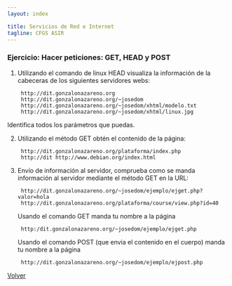```yaml
---
layout: index

title: Servicios de Red e Internet
tagline: CFGS ASIR
---
```

### Ejercicio: Hacer peticiones: GET, HEAD y POST

1. Utilizando el comando de linux HEAD visualiza la información de la cabeceras de los siguientes servidores webs:

        http://dit.gonzalonazareno.org
        http://dit.gonzalonazareno.org/~josedom
        http://dit.gonzalonazareno.org/~josedom/xhtml/modelo.txt
        http://dit.gonzalonazareno.org/~josedom/xhtml/linux.jpg

Identifica todos los parámetros que puedas.

2. Utilizando el método GET obtén el contenido de la página: 

        http://dit.gonzalonazareno.org/plataforma/index.php
        http://dit http://www.debian.org/index.html

3. Envío de información al servidor, comprueba como se manda información al servidor mediante el método GET en la URL:

        http://dit.gonzalonazareno.org/~josedom/ejemplo/ejget.php?valor=hola
        http://dit.gonzalonazareno.org/plataforma/course/view.php?id=40

    Usando el comando GET manda tu nombre a la página 

        http:/dit.gonzalonazareno.org/~josedom/ejemplo/ejget.php
    Usando el comando POST (que envia el contenido en el cuerpo) manda tu nombre a la página 

        http://dit.gonzalonazareno.org/~josedom/ejemplo/ejpost.php

[Volver](index)
